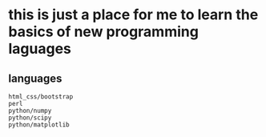 # this is just a place for me to learn the basics of new programming laguages 
## languages
	html_css/bootstrap
	perl
	python/numpy
	python/scipy
	python/matplotlib
	
